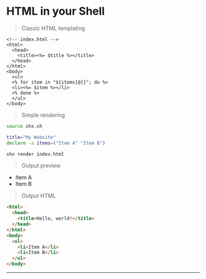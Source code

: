 # HTML in your Shell

> Classic HTML templating

```erb
<!-- index.html -->
<html>
  <head>
    <title><%= $title %></title>
  </head>
</html>
<body>
  <ul>
  <% for item in "${items[@]}"; do %>
  <li><%= $item %></li>
  <% done %>
  </ul>
</body>
```

> Simple rendering

```sh
source shx.sh

title="My Website"
declare -a items=("Item A" "Item B")

shx render index.html
```

> Output preview

 - Item A
 - Item B

> Output HTML

```html
<html>
  <head>
    <title>Hello, world!</title>
  </head>
</html>
<body>
  <ul>
    <li>Item A</li>
    <li>Item B</li>
  </ul>
</body>
```

---
